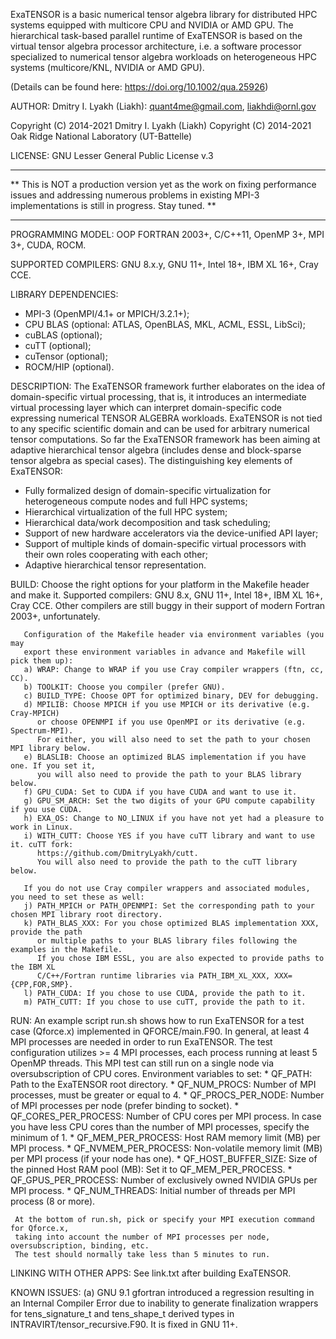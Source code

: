 ExaTENSOR is a basic numerical tensor algebra library for
distributed HPC systems equipped with multicore CPU and NVIDIA or AMD GPU.
The hierarchical task-based parallel runtime of ExaTENSOR
is based on the virtual tensor algebra processor architecture,
i.e. a software processor specialized to numerical tensor algebra
workloads on heterogeneous HPC systems (multicore/KNL, NVIDIA or AMD GPU).

(Details can be found here: https://doi.org/10.1002/qua.25926)

AUTHOR: Dmitry I. Lyakh (Liakh): quant4me@gmail.com, liakhdi@ornl.gov

Copyright (C) 2014-2021 Dmitry I. Lyakh (Liakh)
Copyright (C) 2014-2021 Oak Ridge National Laboratory (UT-Battelle)

LICENSE: GNU Lesser General Public License v.3

___
** This is NOT a production version yet as the work on fixing performance
   issues and addressing numerous problems in existing MPI-3 implementations
   is still in progress. Stay tuned. **
___

PROGRAMMING MODEL: OOP FORTRAN 2003+, C/C++11, OpenMP 3+, MPI 3+, CUDA, ROCM.

SUPPORTED COMPILERS: GNU 8.x.y, GNU 11+, Intel 18+, IBM XL 16+, Cray CCE.

LIBRARY DEPENDENCIES:
 * MPI-3 (OpenMPI/4.1+ or MPICH/3.2.1+);
 * CPU BLAS (optional: ATLAS, OpenBLAS, MKL, ACML, ESSL, LibSci);
 * cuBLAS (optional);
 * cuTT (optional);
 * cuTensor (optional);
 * ROCM/HIP (optional).

DESCRIPTION: The ExaTENSOR framework further elaborates on the idea of
             domain-specific virtual processing, that is, it introduces an
             intermediate virtual processing layer which can interpret
             domain-specific code expressing numerical TENSOR ALGEBRA workloads.
             ExaTENSOR is not tied to any specific scientific domain and
             can be used for arbitrary numerical tensor computations. So far
             the ExaTENSOR framework has been aiming at adaptive hierarchical
             tensor algebra (includes dense and block-sparse tensor algebra
             as special cases). The distinguishing key elements of ExaTENSOR:
 * Fully formalized design of domain-specific virtualization for
   heterogeneous compute nodes and full HPC systems;
 * Hierarchical virtualization of the full HPC system;
 * Hierarchical data/work decomposition and task scheduling;
 * Support of new hardware accelerators via the device-unified API layer;
 * Support of multiple kinds of domain-specific virtual processors
   with their own roles cooperating with each other;
 * Adaptive hierarchical tensor representation.

BUILD: Choose the right options for your platform in the Makefile header and make it.
       Supported compilers: GNU 8.x, GNU 11+, Intel 18+, IBM XL 16+, Cray CCE. Other
       compilers are still buggy in their support of modern Fortran 2003+, unfortunately.

       Configuration of the Makefile header via environment variables (you may
       export these environment variables in advance and Makefile will pick them up):
       a) WRAP: Change to WRAP if you use Cray compiler wrappers (ftn, cc, CC).
       b) TOOLKIT: Choose you compiler (prefer GNU).
       c) BUILD_TYPE: Choose OPT for optimized binary, DEV for debugging.
       d) MPILIB: Choose MPICH if you use MPICH or its derivative (e.g. Cray-MPICH)
          or choose OPENMPI if you use OpenMPI or its derivative (e.g. Spectrum-MPI).
          For either, you will also need to set the path to your chosen MPI library below.
       e) BLASLIB: Choose an optimized BLAS implementation if you have one. If you set it,
          you will also need to provide the path to your BLAS library below.
       f) GPU_CUDA: Set to CUDA if you have CUDA and want to use it.
       g) GPU_SM_ARCH: Set the two digits of your GPU compute capability if you use CUDA.
       h) EXA_OS: Change to NO_LINUX if you have not yet had a pleasure to work in Linux.
       i) WITH_CUTT: Choose YES if you have cuTT library and want to use it. cuTT fork:
          https://github.com/DmitryLyakh/cutt.
          You will also need to provide the path to the cuTT library below.

       If you do not use Cray compiler wrappers and associated modules, you need to set these as well:
       j) PATH_MPICH or PATH_OPENMPI: Set the corresponding path to your chosen MPI library root directory.
       k) PATH_BLAS_XXX: For you chose optimized BLAS implementation XXX, provide the path
          or multiple paths to your BLAS library files following the examples in the Makefile.
          If you chose IBM ESSL, you are also expected to provide paths to the IBM XL
          C/C++/Fortran runtime libraries via PATH_IBM_XL_XXX, XXX={CPP,FOR,SMP}.
       l) PATH_CUDA: If you chose to use CUDA, provide the path to it.
       m) PATH_CUTT: If you chose to use cuTT, provide the path to it.

RUN: An example script run.sh shows how to run ExaTENSOR for a test case (Qforce.x)
     implemented in QFORCE/main.F90. In general, at least 4 MPI processes are needed
     in order to run ExaTENSOR. The test configuration utilizes >= 4 MPI processes,
     each process running at least 5 OpenMP threads. This MPI test can still run on a
     single node via oversubscription of CPU cores. Environment variables to set:
     * QF_PATH: Path to the ExaTENSOR root directory.
     * QF_NUM_PROCS: Number of MPI processes, must be greater or equal to 4.
     * QF_PROCS_PER_NODE: Number of MPI processes per node (prefer binding to socket).
     * QF_CORES_PER_PROCESS: Number of CPU cores per MPI process. In case you have less
       CPU cores than the number of MPI processes, specify the minimum of 1.
     * QF_MEM_PER_PROCESS: Host RAM memory limit (MB) per MPI process.
     * QF_NVMEM_PER_PROCESS: Non-volatile memory limit (MB) per MPI process (if your node has one).
     * QF_HOST_BUFFER_SIZE: Size of the pinned Host RAM pool (MB): Set it to QF_MEM_PER_PROCESS.
     * QF_GPUS_PER_PROCESS: Number of exclusively owned NVIDIA GPUs per MPI process.
     * QF_NUM_THREADS: Initial number of threads per MPI process (8 or more).

     At the bottom of run.sh, pick or specify your MPI execution command for Qforce.x,
     taking into account the number of MPI processes per node, oversubscription, binding, etc.
     The test should normally take less than 5 minutes to run.

LINKING WITH OTHER APPS: See link.txt after building ExaTENSOR.

KNOWN ISSUES:
     (a) GNU 9.1 gfortran introduced a regression resulting in an Internal Compiler Error
         due to inability to generate finalization wrappers for tens_signature_t and
         tens_shape_t derived types in INTRAVIRT/tensor_recursive.F90. It is fixed in GNU 11+.
